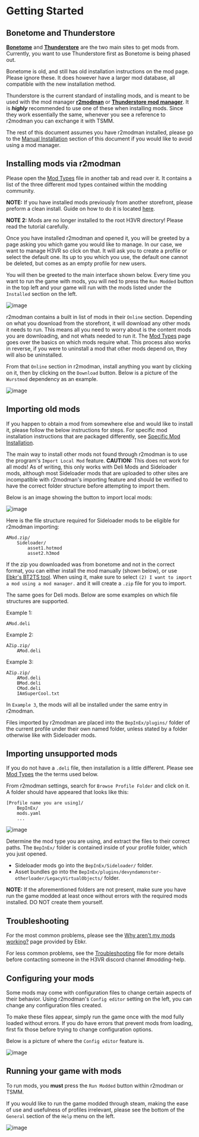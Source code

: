 # Getting Started

## Bonetome and Thunderstore

[**Bonetome**](https://bonetome.com/h3vr/) and [**Thunderstore**](https://h3vr.thunderstore.io) are the two main sites to get mods from. Currently, you want to use Thunderstore first as Bonetome is being phased out.

Bonetome is old, and still has old installation instructions on the mod page. Please ignore these. It does however have a larger mod database, all compatible with the new installation method.

Thunderstore is the current standard of installing mods, and is meant to be used with the mod manager [**r2modman**](https://h3vr.thunderstore.io/package/ebkr/r2modman/) or [**Thunderstore mod manager**](https://www.overwolf.com/app/Thunderstore-Thunderstore_Mod_Manager). It is ***highly*** recommended to use one of these when installing mods. Since they work essentially the same, whenever you see a reference to r2modman you can exchange it with TSMM.

The rest of this document assumes you have r2modman installed, please go to the [Manual Installation](Manual-Installation.md) section of this document if you would like to avoid using a mod manager.

## Installing mods via r2modman

Please open the [Mod Types](Mod-Types.md) file in another tab and read over it. It contains a list of the three different mod types contained within the modding community.

**NOTE:** If you have installed mods previously from another storefront, please preform a clean install. Guide on how to do it is located [here](Starting-Fresh.md).

**NOTE 2:** Mods are no longer installed to the root H3VR directory! Please read the tutorial carefully.

Once you have installed r2modman and opened it, you will be greeted by a page asking you which game you would like to manage. In our case, we want to manage H3VR so click on that. It will ask you to create a profile or select the default one. Its up to you which you use, the default one cannot be deleted, but comes as an empty profile for new users.

You will then be greeted to the main interface shown below. Every time you want to run the game with mods, you will ned to press the `Run Modded` button in the top left and your game will run with the mods listed under the `Installed` section on the left.

![image](Images/Getting-Started-Greeted.png)

r2modman contains a built in list of mods in their `Online` section. Depending on what you download from the storefront, it will download any other mods it needs to run. This means all you need to worry about is the content mods you are downloading, and not whats needed to run it. The [Mod Types](Mod-Types.md) page goes over the basics on which mods require what. This process also works in reverse, if you were to uninstall a mod that other mods depend on, they will also be uninstalled.

From that `Online` section in r2modman, install anything you want by clicking on it, then by clicking on the `Download` button. Below is a picture of the `Wurstmod` dependency as an example.

![image](Images/Gettings-Started-Wurstmod.png)

## Importing old mods

If you happen to obtain a mod from somewhere else and would like to install it, please follow the below instructions for steps. For specific mod installation instructions that are packaged differently, see [Specific Mod Installation](Specific-Mod-Installation.md).

The main way to install other mods not found through r2modman is to use the program's `Import Local Mod` feature. **CAUTION:** This does not work for all mods! As of writing, this only works with Deli Mods and Sideloader mods, although most Sideloader mods that are uploaded to other sites are incompatible with r2modman's importing feature and should be verified to have the correct folder structure before attempting to import them.

Below is an image showing the button to import local mods:

![image](Images/Getting-Started-Import-Local.png)

Here is the file structure required for Sideloader mods to be eligible for r2modman importing:

```text
AMod.zip/
    Sideloader/
        asset1.hotmod
        asset2.h3mod
```

If the zip you downloaded was from bonetome and not in the correct format, you can either install the mod manually (shown below), or use [Ebkr's BT2TS tool](https://h3vr.thunderstore.io/package/ebkr/BT2TS/). When using it, make sure to select `(2) I want to import a mod using a mod manager.` and it will create a `.zip` file for you to import.

The same goes for Deli mods. Below are some examples on which file structures are supported.

Example 1:

```text
AMod.deli
```

Example 2:

```text
AZip.zip/
    AMod.deli
```

Example 3:

```text
AZip.zip/
    AMod.deli
    BMod.deli
    CMod.deli
    IAmSuperCool.txt
```

In `Example 3`, the mods will all be installed under the same entry in r2modman.

Files imported by r2modman are placed into the `BepInEx/plugins/` folder of the current profile under their own named folder, unless stated by a folder otherwise like with Sideloader mods.

## Importing unsupported mods

If you do not have a `.deli` file, then installation is a little different. Please see [Mod Types](Mod-Types.md) the the terms used below.

From r2modman settings, search for `Browse Profile Folder` and click on it. A folder should have appeared that looks like this:

```text
[Profile name you are using]/
    BepInEx/
    mods.yaml
    ...
```

![image](Images/Getting-Started-Browse-Profile.png)

Determine the mod type you are using, and extract the files to their correct paths. The `BepInEx/` folder is contained inside of your profile folder, which you just opened.

- Sideloader mods go into the `BepInEx/Sideloader/` folder.
- Asset bundles go into the `BepInEx/plugins/devyndamonster-otherloader/LegacyVirtualObjects/` folder.

**NOTE:** If the aforementioned folders are not present, make sure you have run the game modded at least once without errors with the required mods installed. DO NOT create them yourself.

## Troubleshooting

For the most common problems, please see the [Why aren't my mods working?](https://github.com/ebkr/r2modmanPlus/wiki/Why-aren%27t-my-mods-working%3F) page provided by Ebkr.

For less common problems, see the [Troubleshooting](Troubleshooting.md) file for more details before contacting someone in the H3VR discord channel #modding-help.

## Configuring your mods

Some mods may come with configuration files to change certain aspects of their behavior. Using r2modman's `Config editor` setting on the left, you can change any configuration files created.

To make these files appear, simply run the game once with the mod fully loaded without errors. If you do have errors that prevent mods from loading, first fix those before trying to change configuration options.

Below is a picture of where the `Config editor` feature is.

![image](Images/Getting-Started-Config-Menu.png)

## Running your game with mods

To run mods, you **must** press the `Run Modded` button within r2modman or TSMM.

If you would like to run the game modded through steam, making the ease of use and usefulness of profiles irrelevant, please see the bottom of the `General` section of the `Help` menu on the left.

![image](Images/Gettings-Started-Help.png)